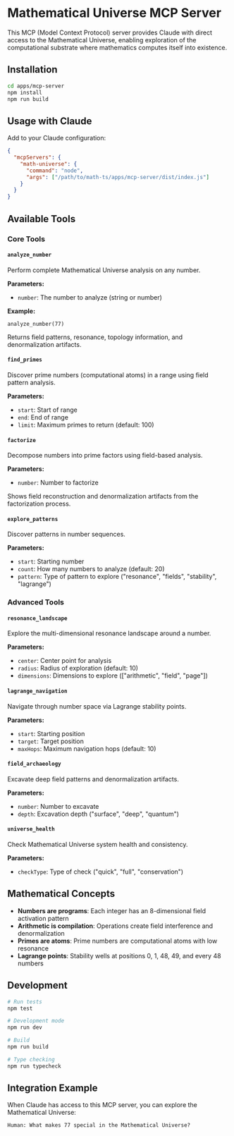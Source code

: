 # Mathematical Universe MCP Server

This MCP (Model Context Protocol) server provides Claude with direct access to the Mathematical Universe, enabling exploration of the computational substrate where mathematics computes itself into existence.

## Installation

```bash
cd apps/mcp-server
npm install
npm run build
```

## Usage with Claude

Add to your Claude configuration:

```json
{
  "mcpServers": {
    "math-universe": {
      "command": "node",
      "args": ["/path/to/math-ts/apps/mcp-server/dist/index.js"]
    }
  }
}
```

## Available Tools

### Core Tools

#### `analyze_number`

Perform complete Mathematical Universe analysis on any number.

**Parameters:**

- `number`: The number to analyze (string or number)

**Example:**

```
analyze_number(77)
```

Returns field patterns, resonance, topology information, and denormalization artifacts.

#### `find_primes`

Discover prime numbers (computational atoms) in a range using field pattern analysis.

**Parameters:**

- `start`: Start of range
- `end`: End of range
- `limit`: Maximum primes to return (default: 100)

#### `factorize`

Decompose numbers into prime factors using field-based analysis.

**Parameters:**

- `number`: Number to factorize

Shows field reconstruction and denormalization artifacts from the factorization process.

#### `explore_patterns`

Discover patterns in number sequences.

**Parameters:**

- `start`: Starting number
- `count`: How many numbers to analyze (default: 20)
- `pattern`: Type of pattern to explore ("resonance", "fields", "stability", "lagrange")

### Advanced Tools

#### `resonance_landscape`

Explore the multi-dimensional resonance landscape around a number.

**Parameters:**

- `center`: Center point for analysis
- `radius`: Radius of exploration (default: 10)
- `dimensions`: Dimensions to explore (["arithmetic", "field", "page"])

#### `lagrange_navigation`

Navigate through number space via Lagrange stability points.

**Parameters:**

- `start`: Starting position
- `target`: Target position
- `maxHops`: Maximum navigation hops (default: 10)

#### `field_archaeology`

Excavate deep field patterns and denormalization artifacts.

**Parameters:**

- `number`: Number to excavate
- `depth`: Excavation depth ("surface", "deep", "quantum")

#### `universe_health`

Check Mathematical Universe system health and consistency.

**Parameters:**

- `checkType`: Type of check ("quick", "full", "conservation")

## Mathematical Concepts

- **Numbers are programs**: Each integer has an 8-dimensional field activation pattern
- **Arithmetic is compilation**: Operations create field interference and denormalization
- **Primes are atoms**: Prime numbers are computational atoms with low resonance
- **Lagrange points**: Stability wells at positions 0, 1, 48, 49, and every 48 numbers

## Development

```bash
# Run tests
npm test

# Development mode
npm run dev

# Build
npm run build

# Type checking
npm run typecheck
```

## Integration Example

When Claude has access to this MCP server, you can explore the Mathematical Universe:

```
Human: What makes 77 special in the Mathematical Universe?
```
